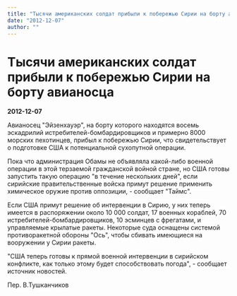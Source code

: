 ```yaml
---
title: "Тысячи американских солдат прибыли к побережью Сирии на борту авианосца"
date: "2012-12-07"
author: ""
---
```


# Тысячи американских солдат прибыли к побережью Сирии на борту авианосца

**2012-12-07** 

Авианосец "Эйзенхауэр", на борту которого находятся восемь эскадрилий истребителей-бомбардировщиков и примерно 8000 морских пехотинцев, прибыл к побережью Сирии, что свидетельствует о подготовке США к потенциальной сухопутной операции.

Пока что администрация Обамы не объявляла какой-либо военной операции в этой терзаемой гражданской войной стране, но США готовы запустить такую операцию "в течение нескольких дней", если сирийские правительственные войска примут решение применить химическое оружие против оппозиции, - сообщает "Таймс".

Если США примут решение об интервенции в Сирию, у них теперь имеется в распоряжении около 10 000 солдат, 17 военных кораблей, 70 истребителей-бомбардировщиков, 10 эсминцев с фрегатами, и управляемые крылатые ракеты. Некоторые суда оснащены системой противоракетной обороны "Ось", чтобы сбивать имеющиеся на вооружении у Сирии ракеты.

"США теперь готовы к прямой военной интервенции в сирийском конфликте, как только этому будет способствовать погода", - сообщает источник новостей.

Пер. В.Тушканчиков